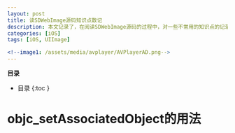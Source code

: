 ```yaml
---
layout: post
title: 读SDWebImage源码知识点散记
description: 本文记录了，在阅读SDWebImage源码的过程中，对一些不常用的知识点的记录，此文知识点相对来说比较零散
categories: [iOS]
tags: [iOS, UIImage]

<!--image1: /assets/media/avplayer/AVPlayerAD.png-->
---
```


**目录**

* 目录
 {:toc  }

# objc_setAssociatedObject的用法

<!--![]({{ page.image1 }})-->

<!--# Demo

具体Demo代码下载：

[AVPlayerDemo][1]-->


<!--本文所用的超链接-->

[1]:https://github.com/hetaodie/AVPlayerDemo